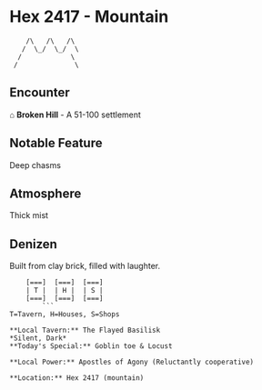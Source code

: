 # Hex 2417 - Mountain
```
    /\   /\   /\
   /  \_/  \_/  \
  /            \
 /              \
```

## Encounter

⌂ **Broken Hill** - A 51-100 settlement

## Notable Feature

Deep chasms

## Atmosphere

Thick mist

## Denizen

Built from clay brick, filled with laughter.

```
    [===]  [===]  [===]
    | T |  | H |  | S |
    [===]  [===]  [===]
        ```
T=Tavern, H=Houses, S=Shops

**Local Tavern:** The Flayed Basilisk
*Silent, Dark*
**Today's Special:** Goblin toe & Locust

**Local Power:** Apostles of Agony (Reluctantly cooperative)

**Location:** Hex 2417 (mountain)
